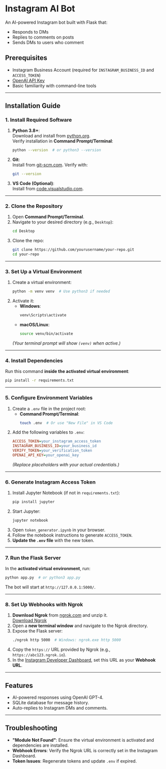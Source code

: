 # Instagram AI Bot

An AI-powered Instagram bot built with Flask that:
- Responds to DMs
- Replies to comments on posts
- Sends DMs to users who comment

## Prerequisites
- Instagram Business Account (required for `INSTAGRAM_BUSINESS_ID` and `ACCESS_TOKEN`)
- [OpenAI API Key](https://platform.openai.com/api-keys)
- Basic familiarity with command-line tools

---

## Installation Guide

### **1. Install Required Software**
1. **Python 3.8+**:  
   Download and install from [python.org](https://www.python.org/downloads/).  
   Verify installation in **Command Prompt/Terminal**:  
   ```bash
   python --version  # or python3 --version
   ```
2. **Git**:  
   Install from [git-scm.com](https://git-scm.com/downloads). Verify with:  
   ```bash
   git --version
   ```
3. **VS Code (Optional)**:  
   Install from [code.visualstudio.com](https://code.visualstudio.com/).

---

### **2. Clone the Repository**
1. Open **Command Prompt/Terminal**.  
2. Navigate to your desired directory (e.g., `Desktop`):  
   ```bash
   cd Desktop
   ```
3. Clone the repo:  
   ```bash
   git clone https://github.com/yourusername/your-repo.git
   cd your-repo
   ```

---

### **3. Set Up a Virtual Environment**
1. Create a virtual environment:  
   ```bash
   python -m venv venv  # Use python3 if needed
   ```
2. Activate it:  
   - **Windows**:  
     ```bash
     venv\Scripts\activate
     ```
   - **macOS/Linux**:  
     ```bash
     source venv/bin/activate
     ```
   *(Your terminal prompt will show `(venv)` when active.)*

---

### **4. Install Dependencies**
Run this command **inside the activated virtual environment**:  
```bash
pip install -r requirements.txt
```

---

### **5. Configure Environment Variables**
1. Create a `.env` file in the project root:  
   - **Command Prompt/Terminal**:  
     ```bash
     touch .env  # Or use "New File" in VS Code
     ```
2. Add the following variables to `.env`:  
   ```ini
   ACCESS_TOKEN=your_instagram_access_token
   INSTAGRAM_BUSINESS_ID=your_business_id
   VERIFY_TOKEN=your_verification_token
   OPENAI_API_KEY=your_openai_key
   ```
   *(Replace placeholders with your actual credentials.)*

---

### **6. Generate Instagram Access Token**
1. Install Jupyter Notebook (if not in `requirements.txt`):  
   ```bash
   pip install jupyter
   ```
2. Start Jupyter:  
   ```bash
   jupyter notebook
   ```
3. Open `token_generator.ipynb` in your browser.  
4. Follow the notebook instructions to generate `ACCESS_TOKEN`.  
5. **Update the `.env` file** with the new token.

---

### **7. Run the Flask Server**
In the **activated virtual environment**, run:  
```bash
python app.py  # or python3 app.py
```
The bot will start at `http://127.0.0.1:5000/`.

---

### **8. Set Up Webhooks with Ngrok**
1. **Download Ngrok** from [ngrok.com](https://ngrok.com/download) and unzip it.  
   [Download Ngrok](https://ngrok.com/download)
2. Open a **new terminal window** and navigate to the Ngrok directory.  
3. Expose the Flask server:  
   ```bash
   ./ngrok http 5000  # Windows: ngrok.exe http 5000
   ```
4. Copy the `https://` URL provided by Ngrok (e.g., `https://abc123.ngrok.io`).  
5. In the [Instagram Developer Dashboard](https://developers.facebook.com/apps/), set this URL as your **Webhook URL**.

---

## Features
- AI-powered responses using OpenAI GPT-4.
- SQLite database for message history.
- Auto-replies to Instagram DMs and comments.

---

## Troubleshooting
- **"Module Not Found"**: Ensure the virtual environment is activated and dependencies are installed.  
- **Webhook Errors**: Verify the Ngrok URL is correctly set in the Instagram Dashboard.  
- **Token Issues**: Regenerate tokens and update `.env` if expired.

